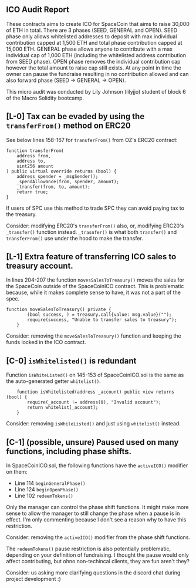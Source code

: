 ## **ICO Audit Report**

These contracts aims to create ICO for SpaceCoin that aims to raise 30,000 of ETH in total. There are 3 phases (SEED, GENERAL and OPEN). SEED phase only allows whitelisted addresses to deposit with max individual contribution capped at 1,500 ETH and total phase contribution capped at 15,000 ETH. GENERAL phase allows anyone to contribute with a max individual cap of 1,000 ETH (including the whitelisted address contribution from SEED phase). OPEN phase removes the individual contribution cap however the total amount to raise cap still exists. At any point in time the owner can pause the fundraise resulting in no contribution allowed and can also forward phase (SEED -> GENERAL -> OPEN).

This micro audit was conducted by Lily Johnson (lilyjjo) student of block 6 of the Macro Solidity bootcamp.

## **[L-0]** Tax can be evaded by using the `transferFrom()` method on ERC20

See below lines 158-167 for `transferFrom()` from OZ's ERC20 contract:

```
function transferFrom(
	address from,
	address to,
	uint256 amount
) public virtual override returns (bool) {
	address spender = _msgSender();
	_spendAllowance(from, spender, amount);
	_transfer(from, to, amount);
	return true;
}
```

If users of SPC use this method to trade SPC they can avoid paying tax to the treasury.

Consider: modifying ERC20's `transferFrom()` also, or, modifying ERC20's  `_transfer()` function instead. `_trasnfer()` is what both `transfer()` and `transferFrom()` use under the hood to make the transfer.


## **[L-1]** Extra feature of transferring ICO sales to treasury account.

In lines 204-207 the function `movesSalesToTreasury()` moves the sales for the SpaceCoin outside of the SpaceCoinICO contract. This is problematic because, while it makes complete sense to have, it was not a part of the spec.

```
function moveSalesToTreasury() private {
        (bool success, ) = treasury.call{value: msg.value}("");
        require(success, "Unable to transfer sales to treasury");
    }
```

Consider: removing the `moveSalesToTreasury()` function and keeping the funds locked in the ICO contract.


## **[C-0]** `isWhitelisted()`  is redundant 
Function `isWhiteListed()` on 145-153 of SpaceCoinICO.sol is the same as the auto-generated getter `whitelist()`.

```
    function isWhitelisted(address _account) public view returns (bool) {
        require(_account != address(0), "Invalid account");
        return whitelist[_account];
    }
```

Consider: removing `isWhileListed()`  and just using `whitelist()` instead.

## **[C-1]** (possible, unsure) Paused used on many functions, including phase shifts.
In SpaceCoinICO.sol, the following functions have the `activeICO()` modifier on them:
- Line 114 `beginGeneralPhase()`
- Line 124 `beginOpenPhase()`
- Line 102 `redeemTokens()`

Only the manager can control the phase shift functions. It might make more sense to allow the manager to still change the phase when a pause is in effect. I'm only commenting because I don't see a reason why to have this restriction. 

Consider: removing the `activeICO()` modifier from the phase shift functions.

The `redeemTokens()` pause restriction is also potentially problematic, depending on your definition of fundraising. I thought the pause would only affect contributing, but ohno non-techincal clients, they are fun aren't they?

Consider: us asking more clarifying questions in the discord chat during project development :) 